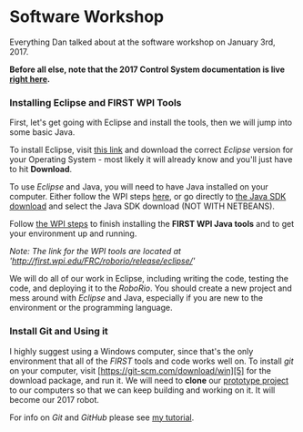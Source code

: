# Software Workshop
Everything Dan talked about at the software workshop on January 3rd, 2017.

**Before all else, note that the 2017 Control System documentation is live [right here][1].**


### Installing Eclipse and FIRST WPI Tools
First, let's get going with Eclipse and install the tools, then we will jump into some basic Java.

To install Eclipse, visit [this link][2] and download the correct *Eclipse* version for your Operating System - most likely it will already know and you'll just have to hit **Download**.

To use *Eclipse* and Java, you will need to have Java installed on your computer. Either follow the WPI steps [here][3], or go directly to [the Java SDK download][4] and select the Java SDK download (NOT WITH NETBEANS).

Follow [the WPI steps][3] to finish installing the **FIRST WPI Java tools** and to get your environment up and running.

*Note: The link for the WPI tools are located at 'http://first.wpi.edu/FRC/roborio/release/eclipse/'*

We will do all of our work in Eclipse, including writing the code, testing the code, and deploying it to the *RoboRio*. You should create a new project and mess around with *Eclipse* and Java, especially if you are new to the environment or the programming language.

### Install Git and Using it
I highly suggest using a Windows computer, since that's the only environment that all of the *FIRST* tools and code works well on. To install *git* on your computer, visit [https://git-scm.com/download/win][5] for the download package, and run it. We will need to **clone** our [prototype project][6] to our computers so that we can keep building and working on it. It will become our 2017 robot.

For info on *Git* and *GitHub* please see [my tutorial][7].


[1]: https://wpilib.screenstepslive.com/s/4485
[2]: https://eclipse.org/downloads/
[3]: https://wpilib.screenstepslive.com/s/4485/m/13503/l/599679-installing-eclipse-c-java
[4]: http://www.oracle.com/technetwork/java/javase/downloads/index.html
[5]: https://git-scm.com/download/win
[6]: https://github.com/sjcirobotics/prototype
[7]: https://github.com/sjcirobotics/git-started-with-git
